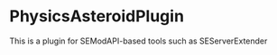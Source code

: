 PhysicsAsteroidPlugin
===============

This is a plugin for SEModAPI-based tools such as SEServerExtender
